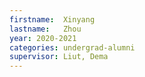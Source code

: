 ```yaml
---
firstname:  Xinyang
lastname:   Zhou
year: 2020-2021
categories: undergrad-alumni
supervisor: Liut, Dema
---
```

